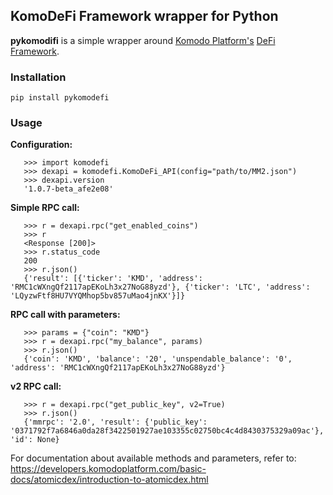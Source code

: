 
## KomoDeFi Framework wrapper for Python

**pykomodifi** is a simple wrapper around [Komodo Platform's](https://komodoplatform.com/en/) [DeFi Framework](https://github.com/KomodoPlatform/komodo-defi-framework).


### Installation

`pip install pykomodefi`


### Usage

**Configuration:**
```
   >>> import komodefi
   >>> dexapi = komodefi.KomoDeFi_API(config="path/to/MM2.json")
   >>> dexapi.version
   '1.0.7-beta_afe2e08'
```

**Simple RPC call:**
```
   >>> r = dexapi.rpc("get_enabled_coins")
   >>> r
   <Response [200]>
   >>> r.status_code
   200
   >>> r.json()
   {'result': [{'ticker': 'KMD', 'address': 'RMC1cWXngQf2117apEKoLh3x27NoG88yzd'}, {'ticker': 'LTC', 'address': 'LQyzwFtf8HU7VYQMhop5bv857uMao4jnKX'}]}
```
   
**RPC call with parameters:**
```
   >>> params = {"coin": "KMD"}
   >>> r = dexapi.rpc("my_balance", params)
   >>> r.json()
   {'coin': 'KMD', 'balance': '20', 'unspendable_balance': '0', 'address': 'RMC1cWXngQf2117apEKoLh3x27NoG88yzd'}
```

**v2 RPC call:**
```
   >>> r = dexapi.rpc("get_public_key", v2=True)
   >>> r.json()
   {'mmrpc': '2.0', 'result': {'public_key': '0371792f7a6846a0da28f3422501927ae103355c02750bc4c4d8430375329a09ac'}, 'id': None}
```

For documentation about available methods and parameters, refer to: <https://developers.komodoplatform.com/basic-docs/atomicdex/introduction-to-atomicdex.html>
